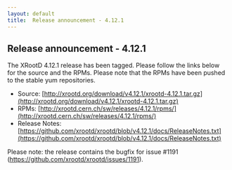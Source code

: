 ```yaml
---
layout: default
title:  Release announcement - 4.12.1
---
```


Release announcement - 4.12.1
-----------------------------

The XRootD 4.12.1 release has been tagged. Please follow the links
below for the source and the RPMs. Please note that the RPMs have been pushed
to the stable yum repositories.

 * Source: [http://xrootd.org/download/v4.12.1/xrootd-4.12.1.tar.gz](http://xrootd.org/download/v4.12.1/xrootd-4.12.1.tar.gz)
 * RPMs: [http://xrootd.cern.ch/sw/releases/4.12.1/rpms/](http://xrootd.cern.ch/sw/releases/4.12.1/rpms/)
 * Release Notes: [https://github.com/xrootd/xrootd/blob/v4.12.1/docs/ReleaseNotes.txt](https://github.com/xrootd/xrootd/blob/v4.12.1/docs/ReleaseNotes.txt)

Please note: the release contains the bugfix for issue #1191 (https://github.com/xrootd/xrootd/issues/1191).

